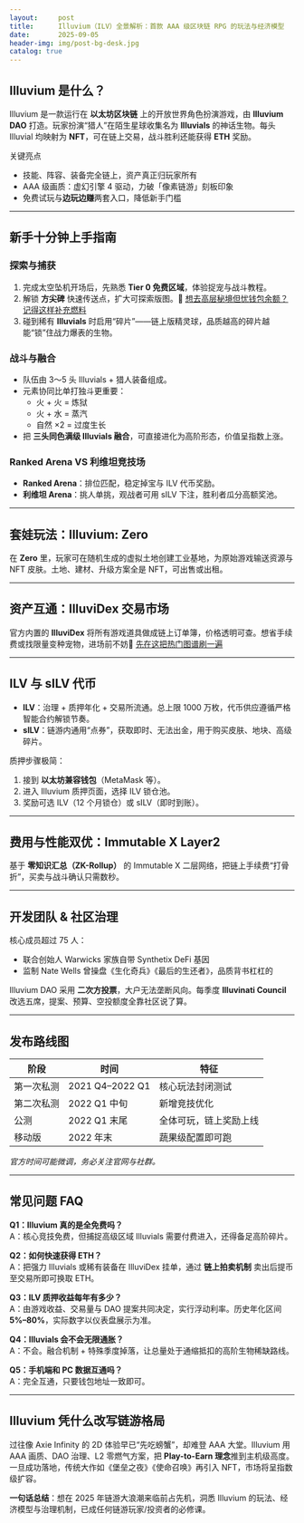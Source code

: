 ```yaml
---
layout:     post
title:      Illuvium（ILV）全景解析：首款 AAA 级区块链 RPG 的玩法与经济模型
date:       2025-09-05
header-img: img/post-bg-desk.jpg
catalog: true
---
```


## Illuvium 是什么？
Illuvium 是一款运行在 **以太坊区块链** 上的开放世界角色扮演游戏，由 **Illuvium DAO** 打造。玩家扮演“猎人”在陌生星球收集名为 **Illuvials** 的神话生物。每头 Illuvial 均映射为 **NFT**，可在链上交易，战斗胜利还能获得 **ETH** 奖励。  

关键亮点  
- 技能、阵容、装备完全链上，资产真正归玩家所有  
- AAA 级画质：虚幻引擎 4 驱动，力破「像素链游」刻板印象  
- 免费试玩与**边玩边赚**两套入口，降低新手门槛  

---

## 新手十分钟上手指南  

### 探索与捕获  
1. 完成太空坠机开场后，先熟悉 **Tier 0 免费区域**，体验捉宠与战斗教程。  
2. 解锁 **方尖碑** 快速传送点，扩大可探索版图。👀 [想去高层秘境但忧钱包余额？记得这样补充燃料](https://okxdog.com/)  
3. 碰到稀有 **Illuvials** 时启用“碎片”——链上版精灵球，品质越高的碎片越能“锁”住战力爆表的生物。  

### 战斗与融合  
- 队伍由 3～5 头 Illuvials + 猎人装备组成。  
- 元素协同比单打独斗更重要：  
  - 火 + 火 = 炼狱  
  - 火 + 水 = 蒸汽  
  - 自然 ×2 = 过度生长  
- 把 **三头同色满级 Illuvials 融合**，可直接进化为高阶形态，价值呈指数上涨。  

### Ranked Arena VS 利维坦竞技场  
- **Ranked Arena**：排位匹配，稳定掉宝与 ILV 代币奖励。  
- **利维坦 Arena**：挑人单挑，观战者可用 sILV 下注，胜利者瓜分高额奖池。  

---

## 套娃玩法：Illuvium: Zero  
在 **Zero** 里，玩家可在随机生成的虚拟土地创建工业基地，为原始游戏输送资源与 NFT 皮肤。土地、建材、升级方案全是 NFT，可出售或出租。  

---

## 资产互通：IlluviDex 交易市场  
官方内置的 **IlluviDex** 将所有游戏道具做成链上订单簿，价格透明可查。想省手续费或找限量变种宠物，进场前不妨👀 [先在这把热门图谱刷一遍](https://okxdog.com/)  

---

## ILV 与 sILV 代币  
- **ILV**：治理 + 质押年化 + 交易所流通。总上限 1000 万枚，代币供应遵循严格智能合约解锁节奏。  
- **sILV**：链游内通用“点券”，获取即时、无法出金，用于购买皮肤、地块、高级碎片。  

质押步骤极简：  
1. 接到 **以太坊兼容钱包**（MetaMask 等）。  
2. 进入 Illuvium 质押页面，选择 ILV 锁仓池。  
3. 奖励可选 ILV（12 个月锁仓）或 sILV（即时到账）。  

---

## 费用与性能双优：Immutable X Layer2  
基于 **零知识汇总（ZK-Rollup）** 的 Immutable X 二层网络，把链上手续费“打骨折”，买卖与战斗确认只需数秒。  

---

## 开发团队 & 社区治理  
核心成员超过 75 人：  
- 联合创始人 Warwicks 家族自带 Synthetix DeFi 基因  
- 监制 Nate Wells 曾操盘《生化奇兵》《最后的生还者》，品质背书杠杠的  

Illuvium DAO 采用 **二次方投票**，大户无法垄断风向。每季度 **Illuvinati Council** 改选五席，提案、预算、空投额度全靠社区说了算。  

---

## 发布路线图  
| 阶段 | 时间 | 特征 |  
|---|---|---|  
| 第一次私测 | 2021 Q4–2022 Q1 | 核心玩法封闭测试 |  
| 第二次私测 | 2022 Q1 中旬 | 新增竞技优化 |  
| 公测 | 2022 Q1 末尾 | 全体可玩，链上奖励上线 |  
| 移动版 | 2022 年末 | 蔬果级配置即可跑 |  
*官方时间可能微调，务必关注官网与社群。*

---

## 常见问题 FAQ  

**Q1：Illuvium 真的是全免费吗？**  
A：核心竞技免费，但捕捉高级区域 Illuvials 需要付费进入，还得备足高阶碎片。  

**Q2：如何快速获得 ETH？**  
A：把强力 Illuvials 或稀有装备在 IlluviDex 挂单，通过 **链上拍卖机制** 卖出后提币至交易所即可换取 ETH。  

**Q3：ILV 质押收益每年有多少？**  
A：由游戏收益、交易量与 DAO 提案共同决定，实行浮动利率。历史年化区间 **5%–80%**，实际数字以仪表盘展示为准。  

**Q4：Illuvials 会不会无限通胀？**  
A：不会。融合机制 + 特殊季度掉落，让总量处于通缩抵扣的高阶生物稀缺路线。  

**Q5：手机端和 PC 数据互通吗？**  
A：完全互通，只要钱包地址一致即可。  

---

## Illuvium 凭什么改写链游格局  
过往像 Axie Infinity 的 2D 体验早已“先吃螃蟹”，却难登 AAA 大堂。Illuvium 用 AAA 画质、DAO 治理、L2 零燃气方案，把 **Play-to-Earn 理念**推到主机级高度。一旦成功落地，传统大作如《堡垒之夜》《使命召唤》再引入 NFT，市场将呈指数级扩容。  

**一句话总结**：想在 2025 年链游大浪潮来临前占先机，洞悉 Illuvium 的玩法、经济模型与治理机制，已成任何链游玩家/投资者的必修课。